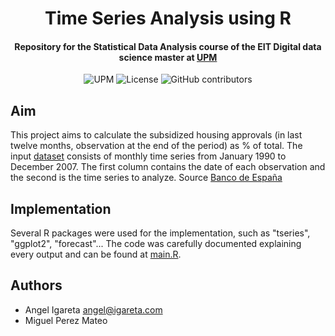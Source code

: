 <h1 align="center">Time Series Analysis using R</h1>
<h4 align="center">Repository for the Statistical Data Analysis course of the EIT Digital data science master at <a href="https://www.upm.es/">UPM</a></h4>

<p align="center">
  <img alt="UPM" src="https://img.shields.io/badge/EIT%20Digital-UPM-blue?style=flat-square">
  <img alt="License" src="https://img.shields.io/github/license/angeligareta/time-series-analysis-r?style=flat-square" />
  <img alt="GitHub contributors" src="https://img.shields.io/github/contributors/angeligareta/time-series-analysis-r?style=flat-square">
</p>

## Aim
This project aims to calculate the subsidized housing approvals (in last twelve months, observation at the end of the period) as % of total. The input [dataset](dataset/data_g15.xlsx) consists of monthly time series from January 1990 to December 2007. The first column contains the date of each observation and the
second is the time series to analyze. Source [Banco de España](www.bde.es)

## Implementation
Several R packages were used for the implementation, such as "tseries", "ggplot2", "forecast"... The code was carefully documented explaining every output and can be found at [main.R](src/main.R).

## Authors
- Angel Igareta [angel@igareta.com](mailto:angel@igareta.com) 
- Miguel Perez Mateo
